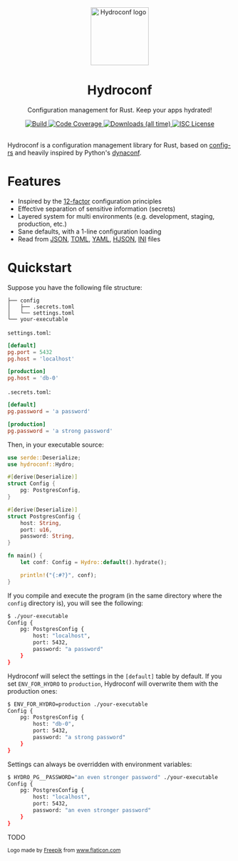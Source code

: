 <div align="center">
  <img alt="Hydroconf logo" src="https://github.com/rubik/hydroconf/raw/master/images/logo.png" height="130" />
</div>

<div align="center">
  <h1>Hydroconf</h1>
  <p>Configuration management for Rust. Keep your apps hydrated!</p>
  <a href="https://travis-ci.org/rubik/hydroconf">
    <img src="https://img.shields.io/travis/rubik/hydroconf?style=for-the-badge" alt="Build">
  </a>
  <a href="https://coveralls.io/github/rubik/hydroconf">
    <img src="https://img.shields.io/coveralls/github/rubik/hydroconf?style=for-the-badge" alt="Code Coverage">
  </a>
  <a href="https://crates.io/crates/hydroconf">
   <img src="https://img.shields.io/crates/d/hydroconf?style=for-the-badge" alt="Downloads (all time)">
  <a>
  <a href="https://github.com/rubik/hydroconf/blob/master/LICENSE">
    <img src="https://img.shields.io/crates/l/hydroconf?style=for-the-badge" alt="ISC License">
  </a>
  <br>
  <br>
</div>

Hydroconf is a configuration management library for Rust, based on
[config-rs](https://github.com/mehcode/config-rs) and heavily inspired by
Python's [dynaconf](https://github.com/rochacbruno/dynaconf).

# Features
* Inspired by the [12-factor](https://12factor.net/config) configuration
  principles
* Effective separation of sensitive information (secrets)
* Layered system for multi environments (e.g. development, staging, production,
  etc.)
* Sane defaults, with a 1-line configuration loading
* Read from [JSON], [TOML], [YAML], [HJSON], [INI] files

[JSON]: https://github.com/serde-rs/json
[TOML]: https://github.com/toml-lang/toml
[YAML]: https://github.com/chyh1990/yaml-rust
[HJSON]: https://github.com/hjson/hjson-rust
[INI]: https://github.com/zonyitoo/rust-ini

# Quickstart

Suppose you have the following file structure:

```
├── config
│   ├── .secrets.toml
│   └── settings.toml
└── your-executable
```

`settings.toml`:

```toml
[default]
pg.port = 5432
pg.host = 'localhost'

[production]
pg.host = 'db-0'
```

`.secrets.toml`:

```toml
[default]
pg.password = 'a password'

[production]
pg.password = 'a strong password'
```

Then, in your executable source:

```rust
use serde::Deserialize;
use hydroconf::Hydro;

#[derive(Deserialize)]
struct Config {
    pg: PostgresConfig,
}

#[derive(Deserialize)]
struct PostgresConfig {
    host: String,
    port: u16,
    password: String,
}

fn main() {
    let conf: Config = Hydro::default().hydrate();

    println!("{:#?}", conf);
}
```

If you compile and execute the program (in the same directory where the `config`
directory is), you will see the following:

```sh
$ ./your-executable
Config {
    pg: PostgresConfig {
        host: "localhost",
        port: 5432,
        password: "a password"
    }
}
```

Hydroconf will select the settings in the `[default]` table by default. If you
set `ENV_FOR_HYDRO` to `production`, Hydroconf will overwrite them with the
production ones:

```sh
$ ENV_FOR_HYDRO=production ./your-executable
Config {
    pg: PostgresConfig {
        host: "db-0",
        port: 5432,
        password: "a strong password"
    }
}
```

Settings can always be overridden with environment variables:

```bash
$ HYDRO_PG__PASSWORD="an even stronger password" ./your-executable
Config {
    pg: PostgresConfig {
        host: "localhost",
        port: 5432,
        password: "an even stronger password"
    }
}
```

TODO

<div>
  <small>
    Logo made by <a href="https://www.flaticon.com/authors/freepik" title="Freepik">Freepik</a> from <a href="https://www.flaticon.com" title="Flaticon">www.flaticon.com</a>
  </small>
</div>
